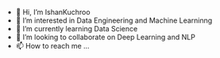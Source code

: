 - 👋 Hi, I’m IshanKuchroo
- 👀 I’m interested in Data Engineering and Machine Learninng
- 🌱 I’m currently learning Data Science
- 💞️ I’m looking to collaborate on Deep Learning and NLP
- 📫 How to reach me ...

<!---
IshanKuchroo/IshanKuchroo is a ✨ special ✨ repository because its `README.md` (this file) appears on your GitHub profile.
You can click the Preview link to take a look at your changes.
--->
